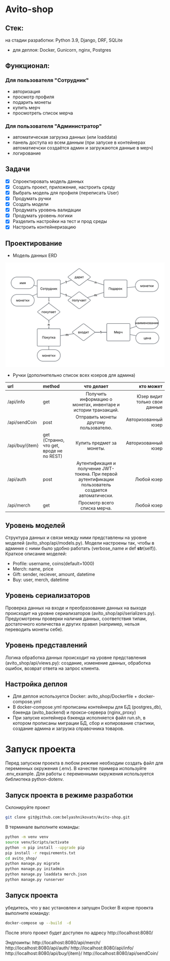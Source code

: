 # Avito-shop

## Стек:
на стадии разработки: Python 3.9, Django, DRF, SQLite
+ для деплоя: Docker, Gunicorn, nginx, Postgres


## Функционал:
### Для пользователя "Сотрудник"
- авторизация
- просмотр профиля
- подарить монеты
- купить мерч
- просмотреть список мерча

### Для пользователя "Администратор"
- автоматическая загрузка данных (или loaddata)
- панель доступа ко всем данным (при запуске в контейнерах автоматиечски создаётся админ и загружаются данные в мерч) 
- логирование 

## Задачи
- [x] Спроектировать модель данных 
- [x] Создать проект, приложение, настроить среду
- [x] Выбрать модель для профиля (переписать User)
- [x] Продумать ручки
- [x] Создать модели
- [x] Продумать уровень валидации
- [x] Продумать уровень логики
- [x] Разделить настройки на тест и прод среды
- [x] Настроить контейнеризацию 

## Проектирование
- Модель данных ERD
<img src="screens/erdiagram.png" alt="Модель данных ERD" width="600">

- Ручки (дополнительно список всех юзеров для админа)

| url       | method       | что делает      | кто может      |
|:----------|:----------|:---------:|----------:|
| /api/info   | get   | Получить информацию о монетах, инвентаре и истории транзакций.   | Юзер видит только свои данные   |
| /api/sendCoin | post  | Отправить монеты другому пользователю.  | Авторизованный юзер  |
| /api/buy/{item}  | get (Странно, что get, вроде не по REST) | Купить предмет за монеты.  |Авторизованный юзер  |
| /api/auth  | post | Аутентификация и получение JWT-токена. При первой аутентификации пользователь создается автоматически.  |Любой юзер |
| /api/merch  | get | Просмотр всего списка мерча.  |Любой юзер |


## Уровень моделей
Структура данных и связи между ними представлены на уровне моделей (avito_shop/api/models.py). Модели настроены так, чтобы в админке с ними было удобно работать (verbose_name и def __str__(self)). Краткое описание моделей:  
- Profile: username, coins(default=1000)
- Merch: name, price
- Gift: sender, reciever, amount, datetime
- Buy: user, merch, datetime 

## Уровень сериализаторов
Проверка данных на входе и преобразование данных на выходе происходит на уровне сериализаторов (avito_shop/api/serializers.py). Предусмотрены проверки наличия данных, соответствия типам, достаточного количества и других правил (например, нельзя переводить монеты себе).

## Уровень представлений
Логика обработка данных происходит на уровне представления (avito_shop/api/views.py): создание, изменение данных, обработка ошибок, возврат ответа на запрос клиента.

## Настройка деплоя
- Для деплоя используется Docker: avito_shop/Dockerfile + docker-compose.yml
- В docker-compose.yml прописаны контейнеры для БД (postgres_db), бэкенда (avito_backend) и прокси-сервера (nginx_proxy)
- При запуске контейнера бэкенда исполняется файл run.sh, в котором прописаны миграции БД, сбор и копирование стактики, создание админа и загрузка справочника товаров.



# Запуск проекта
Перед запуском проекта в любом режиме необходим создать файл для переменных окружения (.env). В качестве примера используйте .env_example. Для работы с переменными окружения используется библиотека python-dotenv.

## Запуск проекта в режиме разработки 
Склонируйте проект
```bash
git clone git@github.com:belyashnikovatn/Avito-shop.git
```
В терминале выполните команды:
```bash
python -m venv venv
source venv/Scripts/activate
python -m pip install --upgrade pip
pip install -r requirements.txt
cd avito_shop/
python manage.py migrate
python manage.py initadmin
python manage.py loaddata merch.json
python manage.py runserver
```

## Запуск проекта 
убедитесь, что у вас установлен и запущен Docker
В корне проекта выполните команду:
```bash
docker-compose up --build  -d
```
После этого проект будет доступен по адресу http://localhost:8080/

Эндпоинты:
http://localhost:8080/api/merch/
http://localhost:8080/api/auth/
http://localhost:8080/api/info/
http://localhost:8080/api/buy/{item}/
http://localhost:8080/api/sendCoin/

